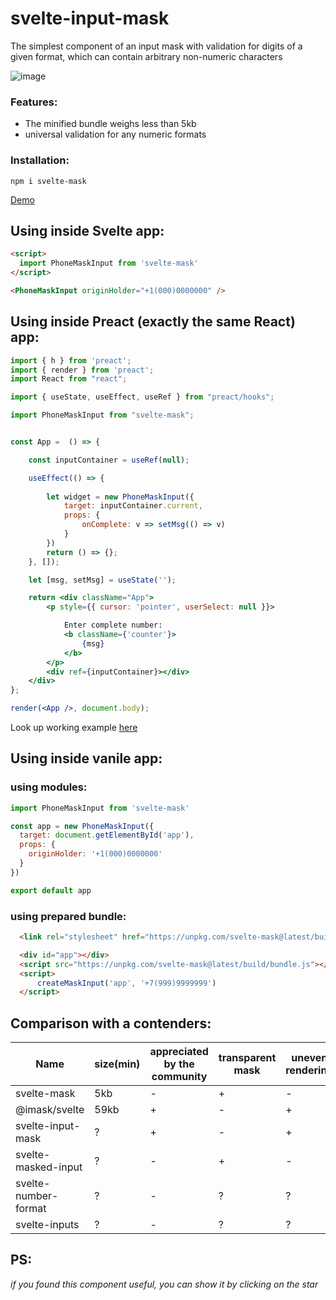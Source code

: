 # svelte-input-mask

The simplest component of an input mask with validation for digits of a given format, which can contain arbitrary non-numeric characters

![image](https://user-images.githubusercontent.com/40761960/188269627-0d395369-31e7-4b46-81f3-802b5ef04c9c.png)

### Features:
- The minified bundle weighs less than 5kb
- universal validation for any numeric formats

### Installation:

```
npm i svelte-mask
```

[Demo](https://coding-style.ru/code_reviews/271/edit)


## Using inside Svelte app:

```html
<script>
  import PhoneMaskInput from 'svelte-mask'
</script>

<PhoneMaskInput originHolder="+1(000)0000000" />
```


## Using inside Preact (exactly the same React) app:

```jsx
import { h } from 'preact';
import { render } from 'preact';
import React from "react";

import { useState, useEffect, useRef } from "preact/hooks";

import PhoneMaskInput from "svelte-mask";


const App =  () => {

    const inputContainer = useRef(null);

    useEffect(() => {
                                       
        let widget = new PhoneMaskInput({
            target: inputContainer.current,
            props: {
                onComplete: v => setMsg(() => v)
            }
        })        
        return () => {};
    }, []);

    let [msg, setMsg] = useState('');

    return <div className="App">        
        <p style={{ cursor: 'pointer', userSelect: null }}>

            Enter complete number:
            <b className={'counter'}>
                {msg}
            </b>
        </p>
        <div ref={inputContainer}></div>
    </div>
};

render(<App />, document.body);
```

Look up working example [here](https://github.com/Sanshain/svelte-input-mask/tree/main/examples/react_sample)


## Using inside vanile app:

### using modules:

```js
import PhoneMaskInput from 'svelte-mask'

const app = new PhoneMaskInput({
  target: document.getElementById('app'),
  props: {
    originHolder: '+1(000)0000000'
  }  
})

export default app
```

### using prepared bundle:

```html
  <link rel="stylesheet" href="https://unpkg.com/svelte-mask@latest/build/css/app.css">  

  <div id="app"></div>    
  <script src="https://unpkg.com/svelte-mask@latest/build/bundle.js"></script>
  <script>
      createMaskInput('app', '+7(999)9999999')        
  </script>
```


## Comparison with a contenders:

|Name|size(min)|appreciated by the community|transparent mask|uneven rendering|
|----|------|-|-|-|
|svelte-mask|5kb|-|+|-|
|@imask/svelte|59kb|+|-|+|
|svelte-input-mask|?|+|-|+|
|svelte-masked-input|?|-|+|-|
|svelte-number-format|?|-|?|?|
|svelte-inputs|?|-|?|?|

## PS:

*if you found this component useful, you can show it by clicking on the star*

